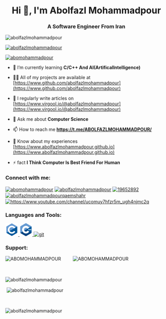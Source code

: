 <h1 align="center">Hi 👋, I'm Abolfazl Mohammadpour</h1>
<h3 align="center">A Software Engineer From Iran</h3>

<p align="left"> <img src="https://komarev.com/ghpvc/?username=abolfazlmohammadpour&label=Profile%20views&color=0e75b6&style=flat" alt="abolfazlmohammadpour" /> </p>

<p align="left"> <a href="https://github.com/ryo-ma/github-profile-trophy"><img src="https://github-profile-trophy.vercel.app/?username=abolfazlmohammadpour" alt="abolfazlmohammadpour" /></a> </p>

<p align="left"> <a href="https://twitter.com/abomohammadpour" target="blank"><img src="https://img.shields.io/twitter/follow/abomohammadpour?logo=twitter&style=for-the-badge" alt="abomohammadpour" /></a> </p>

- 🌱 I’m currently learning **C/C++ And AI(ArtificalIntelligence)**

- 👨‍💻 All of my projects are available at [https://www.github.com/abolfazlmohammadpour](https://www.github.com/abolfazlmohammadpour)

- 📝 I regularly write articles on [https://www.virgool.io/@abolfazlmohammadpour](https://www.virgool.io/@abolfazlmohammadpour)

- 💬 Ask me about **Computer Science**

- 📫 How to reach me **https://t.me/ABOLFAZLMOHAMMADPOUR/**

- 📄 Know about my experiences [https://www.abolfazlmohammadpour.github.io](https://www.abolfazlmohammadpour.github.io)

- ⚡ fact **I Think Computer Is Best Friend For Human**

<h3 align="left">Connect with me:</h3>
<p align="left">
<a href="https://twitter.com/abomohammadpour" target="blank"><img align="center" src="https://raw.githubusercontent.com/rahuldkjain/github-profile-readme-generator/master/src/images/icons/Social/twitter.svg" alt="abomohammadpour" height="30" width="40" /></a>
<a href="https://linkedin.com/in/abolfazlmohammadpour" target="blank"><img align="center" src="https://raw.githubusercontent.com/rahuldkjain/github-profile-readme-generator/master/src/images/icons/Social/linked-in-alt.svg" alt="abolfazlmohammadpour" height="30" width="40" /></a>
<a href="https://stackoverflow.com/users/19652892" target="blank"><img align="center" src="https://raw.githubusercontent.com/rahuldkjain/github-profile-readme-generator/master/src/images/icons/Social/stack-overflow.svg" alt="19652892" height="30" width="40" /></a>
<a href="https://fb.com/abolfazlmohammadpourqaemshahr" target="blank"><img align="center" src="https://raw.githubusercontent.com/rahuldkjain/github-profile-readme-generator/master/src/images/icons/Social/facebook.svg" alt="abolfazlmohammadpourqaemshahr" height="30" width="40" /></a>
<a href="https://www.youtube.com/c/https://www.youtube.com/channel/ucomuy7hfzr5m_ugh4njmc2q" target="blank"><img align="center" src="https://raw.githubusercontent.com/rahuldkjain/github-profile-readme-generator/master/src/images/icons/Social/youtube.svg" alt="https://www.youtube.com/channel/ucomuy7hfzr5m_ugh4njmc2q" height="30" width="40" /></a>
</p>

<h3 align="left">Languages and Tools:</h3>
<p align="left"> <a href="https://www.cprogramming.com/" target="_blank" rel="noreferrer"> <img src="https://raw.githubusercontent.com/devicons/devicon/master/icons/c/c-original.svg" alt="c" width="40" height="40"/> </a> <a href="https://www.w3schools.com/cpp/" target="_blank" rel="noreferrer"> <img src="https://raw.githubusercontent.com/devicons/devicon/master/icons/cplusplus/cplusplus-original.svg" alt="cplusplus" width="40" height="40"/> </a> <a href="https://git-scm.com/" target="_blank" rel="noreferrer"> <img src="https://www.vectorlogo.zone/logos/git-scm/git-scm-icon.svg" alt="git" width="40" height="40"/> </a> </p>

<h3 align="left">Support:</h3>
<p><a href="https://www.buymeacoffee.com/ABOMOHAMMADPOUR"> <img align="left" src="https://cdn.buymeacoffee.com/buttons/v2/default-yellow.png" height="50" width="210" alt="ABOMOHAMMADPOUR" /></a><a href="https://ko-fi.com/ABOMOHAMMADPOUR"> <img align="left" src="https://cdn.ko-fi.com/cdn/kofi3.png?v=3" height="50" width="210" alt="ABOMOHAMMADPOUR" /></a></p><br><br>

<br/>

<p><img align="left" src="https://github-readme-stats.vercel.app/api/top-langs?username=abolfazlmohammadpour&show_icons=true&locale=en&layout=compact" alt="abolfazlmohammadpour" /></p>

<br/>

<p>&nbsp;<img align="center" src="https://github-readme-stats.vercel.app/api?username=abolfazlmohammadpour&show_icons=true&locale=en" alt="abolfazlmohammadpour" /></p>

<br/>

<p><img align="center" src="https://github-readme-streak-stats.herokuapp.com/?user=abolfazlmohammadpour&" alt="abolfazlmohammadpour" /></p>
